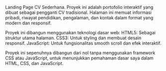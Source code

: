 Landing Page CV Sederhana. 
Proyek ini adalah portofolio interaktif yang dibuat sebagai pengganti CV tradisional. 
Halaman ini memuat informasi pribadi, riwayat pendidikan, pengalaman, dan kontak dalam format yang modern dan responsif.

Proyek ini dibangun menggunakan teknologi dasar web:
HTML5: Sebagai struktur utama halaman.
CSS3: Untuk styling dan membuat desain responsif.
JavaScript: Untuk fungsionalitas smooth scroll dan efek interaktif.

Proyek ini sepenuhnya dibangun dari nol tanpa menggunakan framework CSS atau JavaScript, untuk menunjukkan pemahaman dasar saya dalam HTML, CSS, dan JavaScript.

